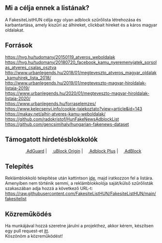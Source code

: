 
## Mi a célja ennek a listának?
A FakesiteListHUN célja egy olyan adblock szűrőlista létrehozása és karbantartása, amely kiszűri az álhíreket, clickbait híreket és a káros magyar oldalakat.

## Források
https://hvg.hu/tudomany/20150119_atveros_weboldalak <br>
https://hvg.hu/tudomany/20180720_facebook_kamu_nyeremenyjatek_sorsolas_atveres_csalas_osztva <br>
http://www.urbanlegends.hu/2018/01/megteveszto_atveros_magyar_oldalak_kamuhirek_lista_2018/ <br>
http://www.urbanlegends.hu/2019/01/megteveszto-magyar-hiroldalak-listaja-2019/ <br> 
https://www.urbanlegends.hu/2020/01/megteveszto-magyar-hiroldalak-listaja-2020/ <br>
https://www.urbanlegends.hu/forraselemzes/ <br>
https://www.kelecsenyi.info/cookie-tajekoztato?view=article&id=143 <br>
https://makay.net/alhir-atveres-kamu-weboldalak/ <br>
https://github.com/radokristof/HunFakeNewsAdblockList <br>
https://github.com/gencsimihaly/hungarian-fakenews-dataset <br>

## Támogatott hirdetésblokkolók
<p align="center">
    <a href="https://adguard.com/"><img src="https://gist.githubusercontent.com/scripthunter7/6378a96b61b927357f39a33d3abc5af7/raw/e306604fd548ac1b2de70d2a5d8a43017496f221/adguard_logo.svg" width="14px"> AdGuard</a> |
    <a href="https://github.com/gorhill/uBlock"><img src="https://upload.wikimedia.org/wikipedia/commons/0/05/UBlock_Origin.svg" width="14px"> uBlock Origin</a> |
    <a href="https://adblockplus.org/"><img src="https://upload.wikimedia.org/wikipedia/commons/9/9b/Adblock_Plus_2014_Logo.svg" width="14px"> Adblock Plus</a> |
    <a href="https://getadblock.com/"><img src="https://gist.githubusercontent.com/scripthunter7/45f46156b3e4efdd13817ffc57389feb/raw/6024bd84726be876839925f328faa3afb45e0534/adblock_logo.svg" width="14px"> AdBlock</a> 
</p>

## Telepítés
Reklámblokkoló telepítése után kattintson [ide](https://subscribe.adblockplus.org/?location=https://raw.githubusercontent.com/FakesiteListHUN/FakesiteListHUN/main/fakesitelist&title=FakesiteListHUN), majd iratkozzon fel a listára. <br>
Amenyiben nem történik semmi, a reklámblokkolója saját/külső szűrőlisták szakaszában adja hozzá a következő URL-t:
https://raw.githubusercontent.com/FakesiteListHUN/FakesiteListHUN/main/fakesitelist

## Közreműködés
Ha munkájával hozzá szeretne járulni a projekthez, akkor kérem, készítsen egy pull request-et [itt](https://github.com/FakesiteListHUN/FakesiteListHUN/pulls).
<br>Köszönöm a közreműködést!

